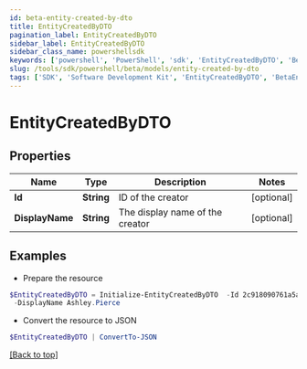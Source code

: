 ```yaml
---
id: beta-entity-created-by-dto
title: EntityCreatedByDTO
pagination_label: EntityCreatedByDTO
sidebar_label: EntityCreatedByDTO
sidebar_class_name: powershellsdk
keywords: ['powershell', 'PowerShell', 'sdk', 'EntityCreatedByDTO', 'BetaEntityCreatedByDTO'] 
slug: /tools/sdk/powershell/beta/models/entity-created-by-dto
tags: ['SDK', 'Software Development Kit', 'EntityCreatedByDTO', 'BetaEntityCreatedByDTO']
---
```



# EntityCreatedByDTO

## Properties

Name | Type | Description | Notes
------------ | ------------- | ------------- | -------------
**Id** | **String** | ID of the creator | [optional] 
**DisplayName** | **String** | The display name of the creator | [optional] 

## Examples

- Prepare the resource
```powershell
$EntityCreatedByDTO = Initialize-EntityCreatedByDTO  -Id 2c918090761a5aac0176215c46a62d58 `
 -DisplayName Ashley.Pierce
```

- Convert the resource to JSON
```powershell
$EntityCreatedByDTO | ConvertTo-JSON
```


[[Back to top]](#) 

